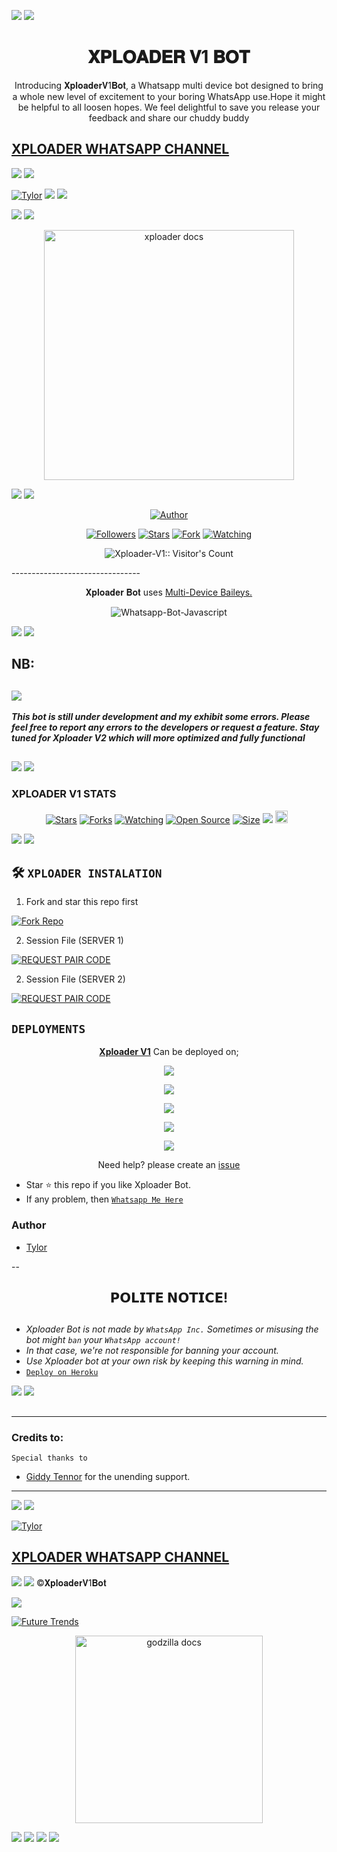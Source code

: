 <a><img src='https://i.imgur.com/LyHic3i.gif'/></a>
<a><img src='https://i.imgur.com/LyHic3i.gif'/></a>
<h1 align="center"> 𝐗𝐏𝐋𝐎𝐀𝐃𝐄𝐑 𝐕1 𝐁𝐎𝐓 </h1> 
<p align="center"> Introducing 𝐗𝐩𝐥𝐨𝐚𝐝𝐞𝐫𝐕1𝐁𝐨𝐭, a Whatsapp multi device bot designed to bring a whole new level of excitement to your boring WhatsApp use.Hope it might be helpful to all loosen hopes. We feel delightful to save you release your feedback and share our chuddy buddy </p>

 ## [XPLOADER WHATSAPP CHANNEL ](https://whatsapp.com/channel/0029VaaxfYH2ER6oOMkqFS3W)
 
<a><img src='https://i.imgur.com/LyHic3i.gif'/></a>
<a><img src='https://i.imgur.com/LyHic3i.gif'/></a>

[![Tylor](https://readme-typing-svg.demolab.com?font=Anton&size=30&pause=998&color=d1fa02&background=F7F2F20A&vCenter=true&random=false&width=465&lines=Hey+there+buddy%F0%9F%91%8B!;Meet+Xploader+V1+WhatsApp+Bot;A+WhatsApp+bot+rich+in+features;Made+perfectly+just+for+you,;Developed+by+Tylor;Fork+the+repo+and+don't+forget+to+star+it;Success+in+deploying+Xploader+Bot;Enjoy😊)](https://github.com/heyit-tylor)
<a><img src='https://i.imgur.com/LyHic3i.gif'/></a>
<a><img src='https://i.imgur.com/LyHic3i.gif'/></a>

<a><img src='https://i.imgur.com/LyHic3i.gif'/></a>
<a><img src='https://i.imgur.com/LyHic3i.gif'/></a>
<p align="center">
  <a href="https://github.com/heyit-tylor/Xploader-V1">
    <img alt="xploader docs" height="400" src="https://itzpire.com/file/8bcc2e3bfb8c.jpg">
  </a>
</p>
    
<a><img src='https://i.imgur.com/LyHic3i.gif'/></a>
<a><img src='https://i.imgur.com/LyHic3i.gif'/></a>
   
   
</a>
</p>
<p align="center">
<a href="https://github.com/heyit-tylor"><img title="Author" src="https://img.shields.io/badge/XPLOADER-BOT-black?style=for-the-badge&logo=telegram"></a>
<p/>
<p align="center">
<a href="https://github.com/heyit-tylor?tab=followers"><img title="Followers" src="https://img.shields.io/github/followers/heyit-tylor?label=Followers&style=social"></a>
<a href="https://github.com/heyit-tylor/Xploader-V1/stargazers/"><img title="Stars" src="https://img.shields.io/github/stars/heyit-tylor/Xploader-V1?&style=social"></a>
<a href="https://github.com/heyit-tylor/Xploader-V1/network/members"><img title="Fork" src="https://img.shields.io/github/forks/heyit-tylor/Xploader-V1?style=social"></a>
<a href="https://github.com/heyit-tylor/Xploader-V1/watchers"><img title="Watching" src="https://img.shields.io/github/watchers/heyit-tylor/Xploader-V1?label=Watching&style=social"></a>
</p>
<p align="center"><img src="https://profile-counter.glitch.me/{heyit-tylor}/count.svg" alt="Xploader-V1:: Visitor's Count" /></p>
--------------------------------




<p align="center"> 𝐗𝐩𝐥𝐨𝐚𝐝𝐞𝐫 𝐁𝐨𝐭 uses
  <a href="https://github.com/adiwajshing/Baileys">Multi-Device Baileys.</a>
</p>
<p align="center">
  <img title="Whatsapp-Bot-Javascript" src="https://img.shields.io/badge/Javascript-363303?style=for-the-badge&logo=javascript&logoColor=c6c631"></img>
</p>


<a><img src='https://i.imgur.com/LyHic3i.gif'/></a>
<a><img src='https://i.imgur.com/LyHic3i.gif'/></a>
## NB:
<a><img src='https://i.imgur.com/LyHic3i.gif'/></a>
---
***This bot is still under development and my exhibit some errors. Please feel free to report any errors to the developers or request a feature. Stay tuned for Xploader V2 which will more optimized and fully functional***
##
<a><img src='https://i.imgur.com/LyHic3i.gif'/></a>
<a><img src='https://i.imgur.com/LyHic3i.gif'/></a>

 



<h3>XPLOADER V1 STATS</h3>

<p align="center">
<a href="https://github.com/heyit-tylor/Xploader-V1/stargazers/"><img title="Stars" src="https://img.shields.io/github/stars/heyit-tylor/Xploader-V1?color=blue&style=flat-square"></a>
<a href="https://github.com/heyit-tylor/Xploader-V1/network/members"><img title="Forks" src="https://img.shields.io/github/forks/heyit-tylor/Xploader-V1?color=red&style=flat-square"></a>
<a href="https://github.com/heyit-tylor/Xploader-V1/watchers"><img title="Watching" src="https://img.shields.io/github/watchers/heyit-tylor/Xploader-V1?label=Watchers&color=blue&style=flat-square"></a>
<a href="https://github.com/heyit-tylor/Xploader-V1"><img title="Open Source" src="https://img.shields.io/badge/Author-Tylor.-red?v=103"></a>
<a href="https://github.com/heyit-tylor/Xploader-V1/"><img title="Size" src="https://img.shields.io/github/repo-size/heyit-tylor/Xploader-V1?style=flat-square&color=green"></a>
<a href="https://hits.seeyoufarm.com"><img src="https://hits.seeyoufarm.com/api/count/incr/badge.svg?url=https%3A%2F%2Fgithub.com%2Fheyit-tylor%2FXploader-V1&count_bg=%2379C83D&title_bg=%23555555&icon=probot.svg&icon_color=%2300FF6D&title=hits&edge_flat=false"/></a>
<a href="https://github.com/heyit-tylor/Xploader-V1/graphs/commit-activity"><img height="20" src="https://img.shields.io/badge/Maintained%3F-yes-green.svg"></a>&nbsp;&nbsp;
</p>
<p align='center'>
</p>

    
   <a><img src='https://i.imgur.com/LyHic3i.gif'/></a>
   <a><img src='https://i.imgur.com/LyHic3i.gif'/></a>
## 🛠️ `XPLOADER INSTALATION`
1. Fork and star this repo first
    <br>
    <p align="center">
<a href='https://github.com/heyit-tylor/Xploader-V1/fork' target="_blank"><img alt='Fork Repo' src='https://img.shields.io/badge/Fork Repo-100000?style=for-the-badge&logo=scan&logoColor=white&labelColor=darkred&color=darkred'/></a>

2. Session File (SERVER 1)
    <br>
    <p align="center">
<a href='https://session.bk9.site/code2/' target="_blank"><img alt='REQUEST PAIR CODE' src='https://img.shields.io/badge/Session_id-100000?style=for-the-badge&logo=scan&logoColor=white&labelColor=darkblue&color=darkblue'/></a>

2. Session File (SERVER 2)
    <br>
    <p align="center">
<a href='https://replit.com/@S4SalmanYt/XLICON-PAIR-CODE' target="_blank"><img alt='REQUEST PAIR CODE' src='https://img.shields.io/badge/Session_id_2-100000?style=for-the-badge&logo=scan&logoColor=white&labelColor=darkbrown&color=darkbrown'/></a>

## `DEPLOYMENTS`
<p align="center">
  <a href="https://github.com/heyit-tylor/Xploader-V1"><b>Xploader V1</b></a> Can be deployed on;
</p>
<p align="center">
  <a href="https://dashboard.heroku.com/new?template=https%3A%2F%2Fgithub.com%2heyit-tylor%2FXploader-V1"><img src="https://img.shields.io/badge/heroku-000000?style=for-the-badge&logo=heroku&logoColor=430098"></a>
<p align="center">
  <a href="https://dashboard.heroku.com/new?template=https%3A%2F%2Fgithub.com%2heyit-tylor%2FXploader-V1"><img src="https://img.shields.io/badge/render-000000?style=for-the-badge&logo=render&logoColor=430098"></a>
<p align="center">
  <a href="https://dashboard.heroku.com/new?template=https%3A%2F%2Fgithub.com%2heyit-tylor%2FXploader-V1"><img src="https://img.shields.io/badge/replit-000000?style=for-the-badge&logo=replit&logoColor=FFA500"></a>
<p align="center">
  <a href="https://dashboard.heroku.com/new?template=https%3A%2F%2Fgithub.com%2heyit-tylor%2FXploader-V1"><img src="https://img.shields.io/badge/koyeb-000000?style=for-the-badge&logo=koyeb&logoColor=00FF00"></a>
 <p align="center">
  <a href="https://dashboard.heroku.com/new?template=https%3A%2F%2Fgithub.com%2heyit-tylor%2FXploader-V1"><img src="https://img.shields.io/badge/railway-FFFFFF?style=for-the-badge&logo=railway&logoColor=430098"></a>
</p>
<p align="center">Need help? please create an <a href="https://github.com/heyit-tylor/Xploader-V1/issues">issue</a></p>

- Star ⭐ this repo if you like Xploader Bot.
- If any problem, then [`Whatsapp Me Here`](https://wa.me/254796180105)


### Author
- [Tylor](https://github.com/heyit-tylor) 

--


<h2 align="center">  𝗣𝗢𝗟𝗜𝗧𝗘 𝗡𝗢𝗧𝗜𝗖𝗘!
</h2>
   
## 
- *Xploader Bot is not made by `WhatsApp Inc.` Sometimes or misusing the bot might `ban` your `WhatsApp account!`*
- *In that case, we're not responsible for banning your account.*
- *Use Xploader bot at your own risk by keeping this warning in mind.*
- [`Deploy on Heroku`]( https://dashboard.heroku.com/new?template=https://github.com/ItsFutureTrends/Godzilla-MD)

<a><img src='https://i.imgur.com/LyHic3i.gif'/></a>
<a><img src='https://i.imgur.com/LyHic3i.gif'/></a>
##
---
### Credits to:
`Special thanks to`
- [Giddy Tennor](https://github.com/Tennormodzcoder) for the unending support.
---

<a><img src='https://i.imgur.com/LyHic3i.gif'/></a>
<a><img src='https://i.imgur.com/LyHic3i.gif'/></a>


[![Tylor](https://readme-typing-svg.demolab.com?font=Anton&size=30&pause=998&color=d1fa02&background=F7F2F20A&vCenter=true&random=false&width=465&lines=Thank+you%F0%9F%91%8B!;For+using+Xploader+Bot;🙏;🙏+😊;🥰)](https://github.com/heyit-tylor)

 ## [ XPLOADER WHATSAPP CHANNEL ](https://whatsapp.com/channel/0029VaaxfYH2ER6oOMkqFS3W)

<a><img src='https://i.imgur.com/LyHic3i.gif'/></a>
<a><img src='https://i.imgur.com/LyHic3i.gif'/></a>
©𝐗𝐩𝐥𝐨𝐚𝐝𝐞𝐫𝐕1𝐁𝐨𝐭

<a><img src='https://i.imgur.com/LyHic3i.gif'/></a>


[![Future Trends](https://readme-typing-svg.demolab.com?font=Anton&size=30&pause=998&color=d1fa02&background=F7F2F20A&vCenter=true&random=false&width=465&lines=Hey+buddy%F0%9F%91%8B!;just+wishing+you;goodluck+in+deploying+Xploader+V1;Developed+by+Tylor)](https://github.com/heyit-tylor)

<p align="center">
  <a href="https://github.com/heyit-tylor/Xploader-V1">
    <img alt="godzilla docs" height="300" src="https://itzpire.com/file/8bcc2e3bfb8c.jpg">
  </a>
</p>
    
   <a><img src='https://i.imgur.com/LyHic3i.gif'/></a>
   <a><img src='https://i.imgur.com/LyHic3i.gif'/></a>
 <a><img src='https://i.imgur.com/LyHic3i.gif'/></a>
 <a><img src='https://i.imgur.com/LyHic3i.gif'/></a>

